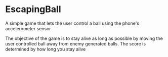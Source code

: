 # EscapingBall
A simple game that lets the user control a ball using the phone's accelerometer sensor

The objective of the game is to stay alive as long as possible by moving the user controlled ball away from
enemy generated balls. The score is determined by how long you stay alive
